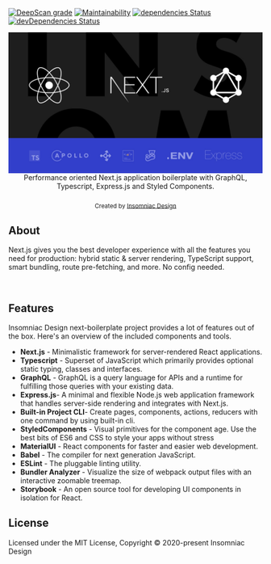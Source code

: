 [![DeepScan grade](https://deepscan.io/api/teams/11116/projects/14030/branches/250915/badge/grade.svg)](https://deepscan.io/dashboard#view=project&tid=11116&pid=14030&bid=250915)
[![Maintainability](https://api.codeclimate.com/v1/badges/16c2ba5c4ead18b917d7/maintainability)](https://codeclimate.com/github/vitaliemiron/Insomniac-NextJS-boilerplate/maintainability)
[![dependencies Status](https://david-dm.org/vitaliemiron/Insomniac-NextJS-boilerplate/status.svg)](https://david-dm.org/vitaliemiron/Insomniac-NextJS-boilerplate)
[![devDependencies Status](https://david-dm.org/vitaliemiron/Insomniac-NextJS-boilerplate/dev-status.svg)](https://david-dm.org/vitaliemiron/Insomniac-NextJS-boilerplate?type=dev)

<img src="banner.jpg" alt="Performance oriented Next.js application boilerplate with GraphQL, Typescript, Express.js and Styled Components." align="center" />

<br/>
<div align="center">Performance oriented Next.js application boilerplate with GraphQL, Typescript, Express.js and Styled Components.</div>
<br/>

<div align="center">
  <sub>Created by <a  target="_blank" href="https://www.insomniacdesign.com/">Insomniac Design</a></sub>
</div>

## About

Next.js gives you the best developer experience with all the features you need
for production: hybrid static & server rendering, TypeScript support, smart
bundling, route pre-fetching, and more. No config needed.

<br/>

## Features

Insomniac Design next-boilerplate project provides a lot of features out of the
box. Here's an overview of the included components and tools.

- **Next.js** - Minimalistic framework for server-rendered React applications.
- **Typescript** - Superset of JavaScript which primarily provides optional
  static typing, classes and interfaces.
- **GraphQL** - GraphQL is a query language for APIs and a runtime for
  fulfilling those queries with your existing data.
- **Express.js**- A minimal and flexible Node.js web application framework that
  handles server-side rendering and integrates with Next.js.
- **Built-in Project CLI**- Create pages, components, actions, reducers with one
  command by using built-in cli.
- **StyledComponents** - Visual primitives for the component age. Use the best
  bits of ES6 and CSS to style your apps without stress
- **MaterialUI** - React components for faster and easier web development. <br/>
- **Babel** - The compiler for next generation JavaScript.
- **ESLint** - The pluggable linting utility.
- **Bundler Analyzer** - Visualize the size of webpack output files with an
  interactive zoomable treemap.
- **Storybook** - An open source tool for developing UI components in isolation
  for React.

## License

Licensed under the MIT License, Copyright © 2020-present Insomniac Design
